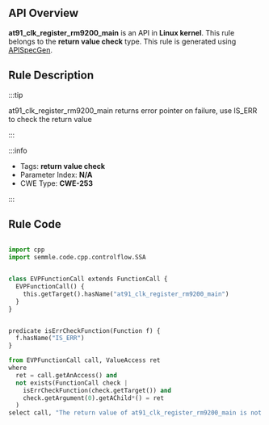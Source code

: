 ---
---


## API Overview
**at91_clk_register_rm9200_main** is an API in **Linux kernel**. This rule belongs to the **return value check** type. This rule is generated using [APISpecGen](../../tools/APISpecGen).
## Rule Description

:::tip

at91_clk_register_rm9200_main returns error pointer on failure, use IS_ERR to check the return value

:::

:::info

- Tags: **return value check**
- Parameter Index: **N/A**
- CWE Type: **CWE-253**

:::

## Rule Code
```python

import cpp
import semmle.code.cpp.controlflow.SSA


class EVPFunctionCall extends FunctionCall {
  EVPFunctionCall() {
    this.getTarget().hasName("at91_clk_register_rm9200_main")
  }
}


predicate isErrCheckFunction(Function f) {
  f.hasName("IS_ERR") 
}

from EVPFunctionCall call, ValueAccess ret
where
  ret = call.getAnAccess() and
  not exists(FunctionCall check |
    isErrCheckFunction(check.getTarget()) and
    check.getArgument(0).getAChild*() = ret
  )
select call, "The return value of at91_clk_register_rm9200_main is not checked with IS_ERR."
    
```